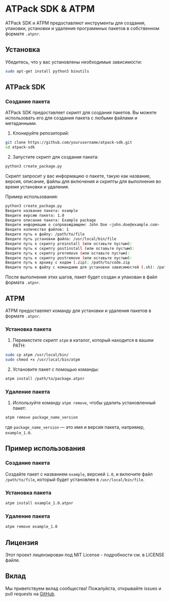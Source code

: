 # ATPack SDK & ATPM

ATPack SDK и ATPM предоставляют инструменты для создания, упаковки, установки и удаления программных пакетов в собственном формате `.atpnr`.

## Установка

Убедитесь, что у вас установлены необходимые зависимости:

```sh
sudo apt-get install python3 binutils
```

## ATPack SDK

### Создание пакета

ATPack SDK предоставляет скрипт для создания пакетов. Вы можете использовать его для создания пакета с любыми файлами и метаданными.

1. Клонируйте репозиторий:

```sh
git clone https://github.com/yourusername/atpack-sdk.git
cd atpack-sdk
```

2. Запустите скрипт для создания пакета:

```sh
python3 create_package.py
```

Скрипт запросит у вас информацию о пакете, такую как название, версия, описание, файлы для включения и скрипты для выполнения во время установки и удаления.

Пример использования:

```sh
python3 create_package.py
Введите название пакета: example
Введите версию пакета: 1.0
Введите описание пакета: Example package
Введите информацию о сопровождающем: John Doe <john.doe@example.com>
Введите количество файлов: 1
Введите путь к файлу: /path/to/file
Введите путь установки файла: /usr/local/bin/file
Введите путь к скрипту preinstall (или оставьте пустым):
Введите путь к скрипту postinstall (или оставьте пустым):
Введите путь к скрипту preremove (или оставьте пустым):
Введите путь к скрипту postremove (или оставьте пустым):
Введите путь к архиву с кодом (.zip): /path/to/code.zip
Введите путь к файлу с командами для установки зависимостей (.sh): /path/to/dependencies.sh
```

После выполнения этих шагов, пакет будет создан и упакован в файл формата `.atpnr`.

## ATPM

ATPM предоставляет команду для установки и удаления пакетов в формате `.atpnr`.

### Установка пакета

1. Переместите скрипт `atpm` в каталог, который находится в вашем PATH:

```sh
sudo cp atpm /usr/local/bin/
sudo chmod +x /usr/local/bin/atpm
```

2. Установите пакет с помощью команды:

```sh
atpm install /path/to/package.atpnr
```

### Удаление пакета

1. Используйте команду `atpm remove`, чтобы удалить установленный пакет:

```sh
atpm remove package_name_version
```

где `package_name_version` — это имя и версия пакета, например, `example_1.0`.

## Пример использования

### Создание пакета

Создайте пакет с названием `example`, версией `1.0`, и включите файл `/path/to/file`, который будет установлен в `/usr/local/bin/file`.

### Установка пакета

```sh
atpm install example_1.0.atpnr
```

### Удаление пакета

```sh
atpm remove example_1.0
```

## Лицензия

Этот проект лицензирован под MIT License - подробности см. в LICENSE файле.

## Вклад

Мы приветствуем вклад сообщества! Пожалуйста, открывайте issues и pull requests на [GitHub](https://github.com/AnmiTaliDev/atpack).


